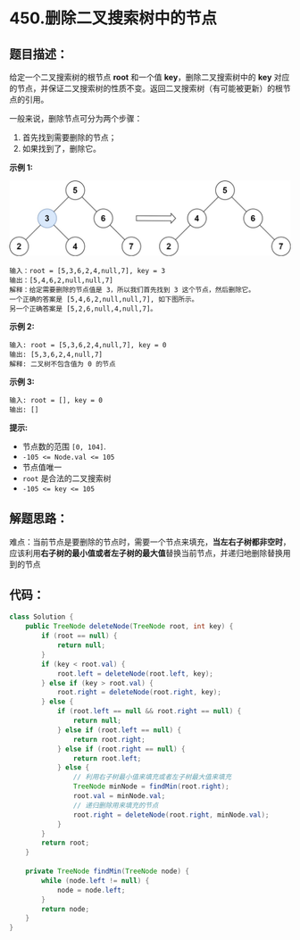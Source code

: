 # 450.删除二叉搜索树中的节点

## 题目描述：

给定一个二叉搜索树的根节点 **root** 和一个值 **key**，删除二叉搜索树中的 **key** 对应的节点，并保证二叉搜索树的性质不变。返回二叉搜索树（有可能被更新）的根节点的引用。

一般来说，删除节点可分为两个步骤：

1. 首先找到需要删除的节点；
2. 如果找到了，删除它。

 

**示例 1:**

![img](./images/del_node_1.jpg)

```
输入：root = [5,3,6,2,4,null,7], key = 3
输出：[5,4,6,2,null,null,7]
解释：给定需要删除的节点值是 3，所以我们首先找到 3 这个节点，然后删除它。
一个正确的答案是 [5,4,6,2,null,null,7], 如下图所示。
另一个正确答案是 [5,2,6,null,4,null,7]。
```

**示例 2:**

```
输入: root = [5,3,6,2,4,null,7], key = 0
输出: [5,3,6,2,4,null,7]
解释: 二叉树不包含值为 0 的节点
```

**示例 3:**

```
输入: root = [], key = 0
输出: []
```

 

**提示:**

+ 节点数的范围 `[0, 104]`.
+ `-105 <= Node.val <= 105`
+ 节点值唯一
+ `root` 是合法的二叉搜索树
+ `-105 <= key <= 105`

## 解题思路：

难点：当前节点是要删除的节点时，需要一个节点来填充，**当左右子树都非空时**，应该利用**右子树的最小值或者左子树的最大值**替换当前节点，并递归地删除替换用到的节点

## 代码：

```java
class Solution {
    public TreeNode deleteNode(TreeNode root, int key) {
        if (root == null) {
            return null;
        }
        if (key < root.val) {
            root.left = deleteNode(root.left, key);
        } else if (key > root.val) {
            root.right = deleteNode(root.right, key);
        } else {
            if (root.left == null && root.right == null) {
                return null;
            } else if (root.left == null) {
                return root.right;
            } else if (root.right == null) {
                return root.left;
            } else {
                // 利用右子树最小值来填充或者左子树最大值来填充
                TreeNode minNode = findMin(root.right);
                root.val = minNode.val;
                // 递归删除用来填充的节点
                root.right = deleteNode(root.right, minNode.val);
            }
        }
        return root;
    }

    private TreeNode findMin(TreeNode node) {
        while (node.left != null) {
            node = node.left;
        }
        return node;
    }
}

```

